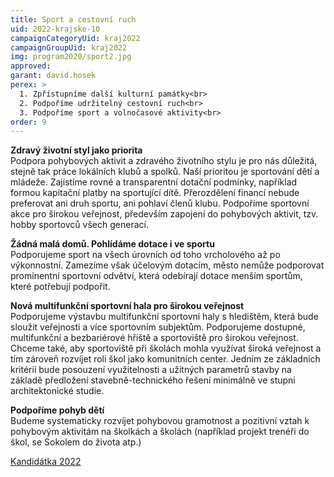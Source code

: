 ```yaml
---
title: Sport a cestovní ruch
uid: 2022-krajske-10
campaignCategoryUid: kraj2022
campaignGroupUid: kraj2022
img: program2020/sport2.jpg
approved:
garant: david.hosek
perex: >
  1. Zpřístupníme další kulturní památky<br>
  2. Podpoříme udržitelný cestovní ruch<br>
  3. Podpoříme sport a volnočasové aktivity<br>  
order: 9
---
```


**Zdravý životní styl jako priorita**	<br>
Podpora pohybových aktivit a zdravého životního stylu je pro nás důležitá, stejně tak práce lokálních klubů a spolků. Naší prioritou je sportování dětí a mládeže. Zajistíme rovné a transparentní dotační podmínky, například formou kapitační platby na sportující dítě. Přerozdělení financí nebude preferovat ani druh sportu, ani pohlaví členů klubu. Podpoříme sportovní akce pro širokou veřejnost, především zapojení do pohybových aktivit, tzv. hobby sportovců všech generací.
 
**Žádná malá domů. Pohlídáme dotace i ve sportu** <br>
Podporujeme sport na všech úrovních od toho vrcholového až po výkonnostní. Zamezíme však účelovým dotacím, město nemůže podporovat prominentní sportovní odvětví, která odebírají dotace menším sportům, které potřebují podpořit.
 
**Nová multifunkční sportovní hala pro širokou veřejnost** <br>
Podporujeme výstavbu multifunkční sportovní haly s hledištěm, která bude sloužit veřejnosti a více sportovním subjektům. Podporujeme dostupné, multifunkční a bezbariérové hřiště a sportoviště pro širokou veřejnost. Chceme také, aby sportoviště při školách mohla využívat široká veřejnost a tím zároveň rozvíjet roli škol jako komunitních center. Jedním ze základních kritérií bude posouzení využitelnosti a užitných parametrů stavby na základě předložení stavebně-technického řešení minimálně ve stupni architektonické studie.
 
**Podpoříme pohyb dětí** <br>
Budeme systematicky rozvíjet pohybovou gramotnost a pozitivní vztah k pohybovým aktivitám na školkách a školách (například projekt trenéři do škol, se Sokolem do života atp.)


[Kandidátka 2022](/volby/2022/krajske/)

